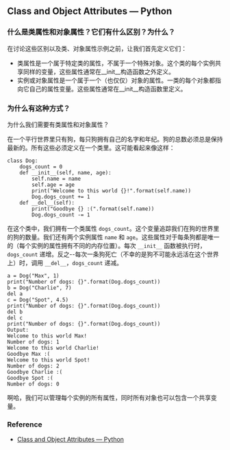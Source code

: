 ## Class and Object Attributes — Python

### 什么是类属性和对象属性？它们有什么区别？为什么？

在讨论这些区别以及类、对象属性示例之前，让我们首先定义它们：

- 类属性是一个属于特定类的属性，不属于一个特殊对象。这个类的每个实例共享同样的变量，这些属性通常在__init__构造函数之外定义。
- 实例或对象属性是一个属于一个（也仅仅）对象的属性。一类的每个对象都指向它自己的属性变量。这些属性通常在__init__构造函数里定义。

### 为什么有这种方式？

为什么我们需要有类属性和对象属性？

在一个平行世界里只有狗，每只狗拥有自己的名字和年纪。狗的总数必须总是保持最新的。所有这些必须定义在一个类里。这可能看起来像这样：

```
class Dog:
    dogs_count = 0
    def __init__(self, name, age):
        self.name = name
        self.age = age
        print("Welcome to this world {}!".format(self.name))
        Dog.dogs_count += 1
    def __del__(self):
        print("Goodbye {} :(".format(self.name))
        Dog.dogs_count -= 1
```

在这个类中，我们拥有一个类属性 `dogs_count`。这个变量追踪我们在狗的世界里的狗的数量。我们还有两个实例属性 `name` 和 `age`。这些属性对于每条狗都是唯一的（每个实例的属性拥有不同的内存位置）。每次 `__init__` 函数被执行时，`dogs_count` 递增。反之--每次一条狗死亡（不幸的是狗不可能永远活在这个世界上）时，调用 `__del__`，`dogs_count` 递减。

```
a = Dog("Max", 1)
print("Number of dogs: {}".format(Dog.dogs_count))
b = Dog("Charlie", 7)
del a
c = Dog("Spot", 4.5)
print("Number of dogs: {}".format(Dog.dogs_count))
del b
del c
print("Number of dogs: {}".format(Dog.dogs_count))
Output:
Welcome to this world Max!
Number of dogs: 1
Welcome to this world Charlie!
Goodbye Max :(
Welcome to this world Spot!
Number of dogs: 2
Goodbye Charlie :(
Goodbye Spot :(
Number of dogs: 0
```

啊哈，我们可以管理每个实例的所有属性，同时所有对象也可以包含一个共享变量。

### Reference

- [Class and Object Attributes — Python]()